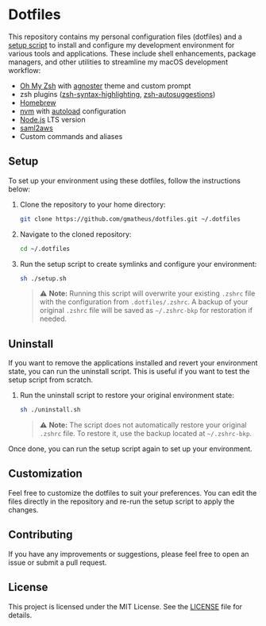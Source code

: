 # Dotfiles

This repository contains my personal configuration files (dotfiles) and a [setup script](#setup) to install and configure my development environment for various tools and applications. These include shell enhancements, package managers, and other utilities to streamline my macOS development workflow:

- [Oh My Zsh](https://ohmyz.sh/) with [agnoster](https://github.com/agnoster/agnoster-zsh-theme) theme and custom prompt
- zsh plugins ([zsh-syntax-highlighting](https://github.com/zsh-users/zsh-syntax-highlighting), [zsh-autosuggestions](https://github.com/zsh-users/zsh-autosuggestions))
- [Homebrew](https://brew.sh/)
- [nvm](https://github.com/nvm-sh/nvm) with [autoload](https://github.com/nvm-sh/nvm?tab=readme-ov-file#zsh) configuration
- [Node.js](https://nodejs.org/en/download) LTS version
- [saml2aws](https://github.com/Versent/saml2aws)
- Custom commands and aliases

## Setup

To set up your environment using these dotfiles, follow the instructions below:

1. Clone the repository to your home directory:

   ```sh
   git clone https://github.com/gmatheus/dotfiles.git ~/.dotfiles
   ```

2. Navigate to the cloned repository:

   ```sh
   cd ~/.dotfiles
   ```

3. Run the setup script to create symlinks and configure your environment:

   ```sh
   sh ./setup.sh
   ```

   > ⚠️ **Note:** Running this script will overwrite your existing `.zshrc` file with the configuration from `.dotfiles/.zshrc`. A backup of your original `.zshrc` file will be saved as `~/.zshrc-bkp` for restoration if needed.

## Uninstall

If you want to remove the applications installed and revert your environment state, you can run the uninstall script. This is useful if you want to test the setup script from scratch.

1. Run the uninstall script to restore your original environment state:

   ```sh
   sh ./uninstall.sh
   ```

   > ⚠️ **Note:** The script does not automatically restore your original `.zshrc` file. To restore it, use the backup located at `~/.zshrc-bkp`.

Once done, you can run the setup script again to set up your environment.

## Customization

Feel free to customize the dotfiles to suit your preferences. You can edit the files directly in the repository and re-run the setup script to apply the changes.

## Contributing

If you have any improvements or suggestions, please feel free to open an issue or submit a pull request.

## License

This project is licensed under the MIT License. See the [LICENSE](LICENSE) file for details.
